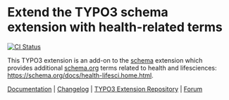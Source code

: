 # Extend the TYPO3 schema extension with health-related terms

[![CI Status](https://github.com/brotkrueml/schema-health/workflows/CI/badge.svg?branch=master)](https://github.com/brotkrueml/schema-health/actions?query=workflow%3ACI)

This TYPO3 extension is an add-on to the
[schema](https://extensions.typo3.org/extension/schema) extension
which provides additional [schema.org](https://schema.org/) terms
related to health and lifesciences: https://schema.org/docs/health-lifesci.home.html.

[Documentation](https://docs.typo3.org/p/brotkrueml/schema-health/master/en-us/) |
[Changelog](https://github.com/brotkrueml/schema-health/blob/master/CHANGELOG.md) |
[TYPO3 Extension Repository](https://extensions.typo3.org/extension/schema_health) |
[Forum](https://github.com/brotkrueml/schema/discussions)
